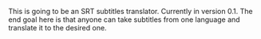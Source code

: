 This is going to be an SRT subtitles translator. 
Currently in version 0.1.
The end goal here is that anyone can take subtitles from one language and translate it to the desired one.
